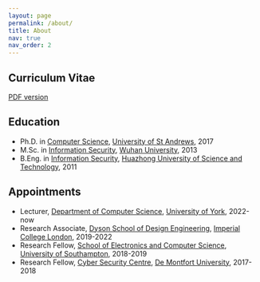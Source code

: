 ```yaml
---
layout: page
permalink: /about/
title: About
nav: true
nav_order: 2
---
```


## Curriculum Vitae

[PDF version](../assets/pdf/cv.pdf)

## Education

- Ph.D. in [Computer Science](https://www.st-andrews.ac.uk/computer-science), [University of St Andrews](https://www.st-andrews.ac.uk), 2017
- M.Sc. in [Information Security](http://cs.whu.edu.cn/aspx/enmain), [Wuhan University](https://en.whu.edu.cn), 2013
- B.Eng. in [Information Security](http://english.cs.hust.edu.cn), [Huazhong University of Science and Technology](http://english.hust.edu.cn), 2011

## Appointments

- Lecturer, [Department of Computer Science](https://www.cs.york.ac.uk/), [University of York](https://www.york.ac.uk/), 2022-now
- Research Associate, [Dyson School of Design Engineering](https://www.imperial.ac.uk/design-engineering), [Imperial College London](https://www.imperial.ac.uk), 2019-2022
- Research Fellow, [School of Electronics and Computer Science](https://www.ecs.soton.ac.uk), [University of Southampton](https://www.southampton.ac.uk), 2018-2019
- Research Fellow, [Cyber Security Centre](https://www.dmu.ac.uk/research/centres-institutes/cti/index.aspx), [De Montfort University](https://www.dmu.ac.uk/home.aspx), 2017-2018
